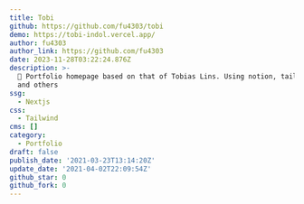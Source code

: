 ```yaml
---
title: Tobi
github: https://github.com/fu4303/tobi
demo: https://tobi-indol.vercel.app/
author: fu4303
author_link: https://github.com/fu4303
date: 2023-11-28T03:22:24.876Z
description: >-
  🦸‍ Portfolio homepage based on that of Tobias Lins. Using notion, tailwindcss
  and others
ssg:
  - Nextjs
css:
  - Tailwind
cms: []
category:
  - Portfolio
draft: false
publish_date: '2021-03-23T13:14:20Z'
update_date: '2021-04-02T22:09:54Z'
github_star: 0
github_fork: 0
---
```

